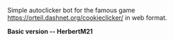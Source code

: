 Simple autoclicker bot for the famous game https://orteil.dashnet.org/cookieclicker/ in web format.

**Basic version -- HerbertM21**
